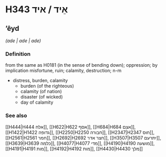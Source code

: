 # H343 אֵיד / איד

## ʼêyd

_(ade | ade | ade)_

### Definition

from the same as H0181 (in the sense of bending down); oppression; by implication misfortune, ruin; calamity, destruction; n-m

- distress, burden, calamity
  - burden (of the righteous)
  - calamity (of nation)
  - disaster (of wicked)
  - day of calamity

### See also

[[H444|H444 אלח]], [[H622|H622 אסף]], [[H684|H684 אצם]], [[H1422|H1422 גדופה]], [[H2250|H2250 חבורה]], [[H2347|H2347 חוס]], [[H2561|H2561 חמר]], [[H2692|H2692 חצר אדר]], [[H3507|H3507 יתרעם]], [[H3639|H3639 כלמה]], [[H4077|H4077 מדי]], [[H4190|H4190 מושעה]], [[H4191|H4191 מות]], [[H4192|H4192 מות]], [[H4430|H4430 מלך]]
